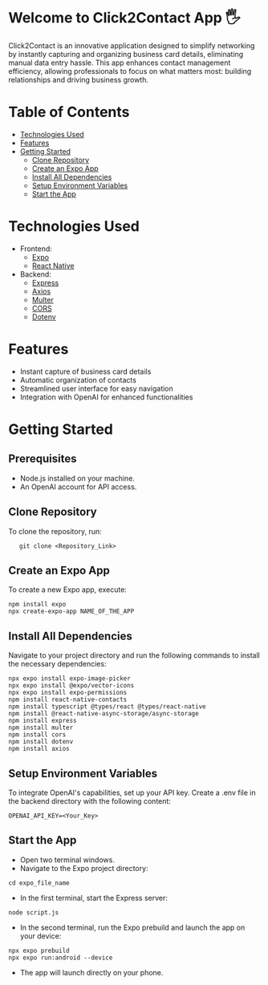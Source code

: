 
# Welcome to Click2Contact App 🖐️
Click2Contact is an innovative application designed to simplify networking by instantly capturing and organizing business card details, eliminating manual data entry hassle. This app enhances contact management efficiency, allowing professionals to focus on what matters most: building relationships and driving business growth.

# Table of Contents
   - [Technologies Used](#technologies-used)
   - [Features](#features)
   - [Getting Started](#getting-started)
      - [Clone Repository](#clone-repository)
      - [Create an Expo App](#create-an-expo-aApp)
      - [Install All Dependencies](#install-all-dependencies)
      - [Setup Environment Variables](#setup-environment-variables)
      - [Start the App](start-the-pp)
     
# Technologies Used
   - Frontend:
      - [Expo](https://docs.expo.dev/)
      - [React Native](https://reactnative.dev/docs/getting-started)
   - Backend:
      - [Express](https://expressjs.com/)
      - [Axios](https://axios-http.com/docs/intro)
      - [Multer](https://www.npmjs.com/package/multer)
      - [CORS](https://www.npmjs.com/package/cors)
      - [Dotenv](https://www.npmjs.com/package/dotenv)

# Features
   - Instant capture of business card details
   - Automatic organization of contacts
   - Streamlined user interface for easy navigation
   - Integration with OpenAI for enhanced functionalities

# Getting Started
## Prerequisites
   - Node.js installed on your machine.
   - An OpenAI account for API access.
     
## Clone Repository
To clone the repository, run:
```
   git clone <Repository_Link>
```

## Create an Expo App
To create a new Expo app, execute:
```
npm install expo
npx create-expo-app NAME_OF_THE_APP
```

## Install All Dependencies
Navigate to your project directory and run the following commands to install the necessary dependencies:
```
npx expo install expo-image-picker
npx expo install @expo/vector-icons
npx expo install expo-permissions
npm install react-native-contacts
npm install typescript @types/react @types/react-native
npm install @react-native-async-storage/async-storage
npm install express
npm install multer
npm install cors
npm install dotenv
npm install axios
```

## Setup Environment Variables
To integrate OpenAI's capabilities, set up your API key. Create a .env file in the backend directory with the following content:
```
OPENAI_API_KEY=<Your_Key>
```
## Start the App
   - Open two terminal windows.
   - Navigate to the Expo project directory:
   ```
   cd expo_file_name
   ```
   - In the first terminal, start the Express server:
   ```
   node script.js
   ```
   - In the second terminal, run the Expo prebuild and launch the app on your device:
   ```
   npx expo prebuild
   npx expo run:android --device
   ```
   - The app will launch directly on your phone.

